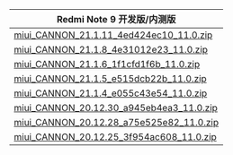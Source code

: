 | Redmi Note 9  开发版/内测版    |
| ---- |
| [miui_CANNON_21.1.11_4ed424ec10_11.0.zip](https://hugeota.d.miui.com/21.1.11/miui_CANNON_21.1.11_4ed424ec10_11.0.zip)    |
| [miui_CANNON_21.1.8_4e31012e23_11.0.zip](https://hugeota.d.miui.com/21.1.8/miui_CANNON_21.1.8_4e31012e23_11.0.zip)    |
| [miui_CANNON_21.1.6_1f1cfd1f6b_11.0.zip](https://hugeota.d.miui.com/21.1.6/miui_CANNON_21.1.6_1f1cfd1f6b_11.0.zip)    |
| [miui_CANNON_21.1.5_e515dcb22b_11.0.zip](https://hugeota.d.miui.com/21.1.5/miui_CANNON_21.1.5_e515dcb22b_11.0.zip)    |
| [miui_CANNON_21.1.4_e055c43e54_11.0.zip](https://hugeota.d.miui.com/21.1.4/miui_CANNON_21.1.4_e055c43e54_11.0.zip)    |
| [miui_CANNON_20.12.30_a945eb4ea3_11.0.zip](https://hugeota.d.miui.com/20.12.30/miui_CANNON_20.12.30_a945eb4ea3_11.0.zip)    |
| [miui_CANNON_20.12.28_a75e525e82_11.0.zip](https://hugeota.d.miui.com/20.12.28/miui_CANNON_20.12.28_a75e525e82_11.0.zip)    |
| [miui_CANNON_20.12.25_3f954ac608_11.0.zip](https://hugeota.d.miui.com/20.12.25/miui_CANNON_20.12.25_3f954ac608_11.0.zip)    |
